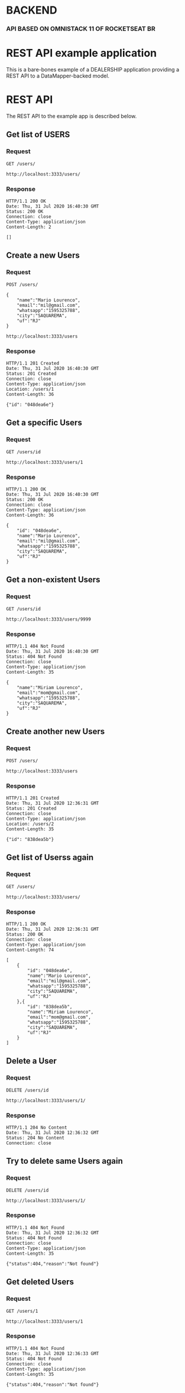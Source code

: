 # BACKEND
### API BASED ON OMNISTACK 11 OF ROCKETSEAT BR

# REST API example application

This is a bare-bones example of a DEALERSHIP application providing a REST
API to a DataMapper-backed model.


# REST API

The REST API to the example app is described below.

## Get list of USERS

### Request

`GET /users/`

    http://localhost:3333/users/

### Response

    HTTP/1.1 200 OK
    Date: Thu, 31 Jul 2020 16:40:30 GMT
    Status: 200 OK
    Connection: close
    Content-Type: application/json
    Content-Length: 2

    []

## Create a new Users

### Request

`POST /users/`

    {
        "name":"Mario Lourenco",
        "email":"mil@gmail.com",
        "whatsapp":"1595325788",
        "city":"SAQUAREMA",
        "uf":"RJ"	
    }

    http://localhost:3333/users

### Response

    HTTP/1.1 201 Created
    Date: Thu, 31 Jul 2020 16:40:30 GMT
    Status: 201 Created
    Connection: close
    Content-Type: application/json
    Location: /users/1
    Content-Length: 36

    {"id": "048dea6e"}

## Get a specific Users

### Request

`GET /users/id`

    http://localhost:3333/users/1

### Response

    HTTP/1.1 200 OK
    Date: Thu, 31 Jul 2020 16:40:30 GMT
    Status: 200 OK
    Connection: close
    Content-Type: application/json
    Content-Length: 36

    {
        "id": "048dea6e",
        "name":"Mario Lourenco",
        "email":"mil@gmail.com",
        "whatsapp":"1595325788",
        "city":"SAQUAREMA",
        "uf":"RJ"	
    }

## Get a non-existent Users

### Request

`GET /users/id`

    http://localhost:3333/users/9999

### Response

    HTTP/1.1 404 Not Found
    Date: Thu, 31 Jul 2020 16:40:30 GMT
    Status: 404 Not Found
    Connection: close
    Content-Type: application/json
    Content-Length: 35

    {
        "name":"Miriam Lourenco",
        "email":"mom@gmail.com",
        "whatsapp":"1595325788",
        "city":"SAQUAREMA",
        "uf":"RJ"	
    }

## Create another new Users

### Request

`POST /users/`

    http://localhost:3333/users

### Response

    HTTP/1.1 201 Created
    Date: Thu, 31 Jul 2020 12:36:31 GMT
    Status: 201 Created
    Connection: close
    Content-Type: application/json
    Location: /users/2
    Content-Length: 35

    {"id": "838dea5b"}

## Get list of Userss again

### Request

`GET /users/`

    http://localhost:3333/users/

### Response

    HTTP/1.1 200 OK
    Date: Thu, 31 Jul 2020 12:36:31 GMT
    Status: 200 OK
    Connection: close
    Content-Type: application/json
    Content-Length: 74

    [
        {
            "id": "048dea6e",
            "name":"Mario Lourenco",
            "email":"mil@gmail.com",
            "whatsapp":"1595325788",
            "city":"SAQUAREMA",
            "uf":"RJ"	
        },{
            "id": "838dea5b",
            "name":"Miriam Lourenco",
            "email":"mom@gmail.com",
            "whatsapp":"1595325788",
            "city":"SAQUAREMA",
            "uf":"RJ"	
        }
    ]



## Delete a User

### Request

`DELETE /users/id`

    http://localhost:3333/users/1/

### Response

    HTTP/1.1 204 No Content
    Date: Thu, 31 Jul 2020 12:36:32 GMT
    Status: 204 No Content
    Connection: close


## Try to delete same Users again

### Request

`DELETE /users/id`

    http://localhost:3333/users/1/

### Response

    HTTP/1.1 404 Not Found
    Date: Thu, 31 Jul 2020 12:36:32 GMT
    Status: 404 Not Found
    Connection: close
    Content-Type: application/json
    Content-Length: 35

    {"status":404,"reason":"Not found"}

## Get deleted Users

### Request

`GET /users/1`

    http://localhost:3333/users/1

### Response

    HTTP/1.1 404 Not Found
    Date: Thu, 31 Jul 2020 12:36:33 GMT
    Status: 404 Not Found
    Connection: close
    Content-Type: application/json
    Content-Length: 35

    {"status":404,"reason":"Not found"}




